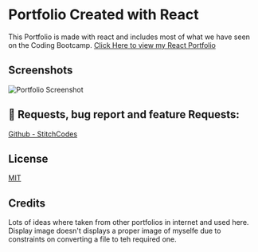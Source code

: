 # Portfolio Created with React

This Portfolio is made with react and includes most of what we have seen on the Coding Bootcamp.
[Click Here to view my React Portfolio](https://stitchcodes.github.io/React-Portfolio/)

## Screenshots

![Portfolio Screenshot](https://i.imgur.com/118Lw3c.png)


## 🔗 Requests, bug report and feature Requests:
[Github - StitchCodes](https://github.com/StitchCodes/SoNet-API)
## License

[MIT](https://choosealicense.com/licenses/mit/)

## Credits
Lots of ideas where taken from other portfolios in internet and used here.
Display image doesn't displays a proper image of myselfe due to constraints on converting a file to teh required one.
